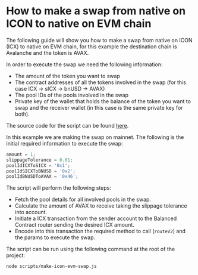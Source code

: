 # How to make a swap from native on ICON to native on EVM chain

The following guide will show you how to make a swap from native on ICON (ICX) to native on EVM chain, for this example the destination chain is Avalanche and the token is AVAX.

In order to execute the swap we need the following information:
- The amount of the token you want to swap
- The contract addresses of all the tokens involved in the swap (for this case ICX -> sICX -> bnUSD -> AVAX)
- The pool IDs of the pools involved in the swap
- Private key of the wallet that holds the balance of the token you want to swap and the receiver wallet (in this case is the same private key for both).

The source code for the script can be found [here](../scripts/make-icon-evm-swap.js).

In this example we are making the swap on mainnet. The following is the initial required information to execute the swap:

```js
amount = 1;
slippageTolerance = 0.01;
poolIdICXToSICX = '0x1';
poolIdSICXToBNUSD = '0x2';
poolIdBNUSDToAVAX = '0x46';
```

The script will perform the following steps:

- Fetch the pool details for all involved pools in the swap.
- Calculate the amount of AVAX to receive taking the slippage tolerance into account.
- Initiate a ICX transaction from the sender account to the Balanced Contract router sending the desired ICX amount.
- Encode into this transaction the required method to call (`routeV2`) and the params to execute the swap.


The script can be run using the following command at the root of the project:

```bash
node scripts/make-icon-evm-swap.js
```
